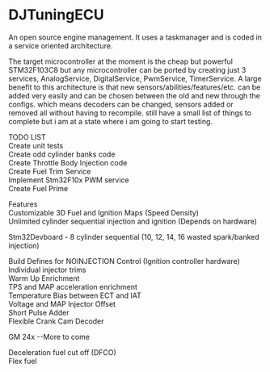 # DJTuningECU

An open source engine management. It uses a taskmanager and is coded in a service oriented architecture.

The target microcontroller at the moment is the cheap but powerful STM32F103C8 but any microcontroller can be ported by creating just 3 services, AnalogService, DigitalService, PwmService, TimerService. A large benefit to this architecture is that new sensors/abilities/features/etc. can be added very easily and can be chosen between the old and new through the configs. which means decoders can be changed, sensors added or removed all without having to recompile. still have a small list of things to complete but i am at a state where i am going to start testing.

TODO LIST<br>
Create unit tests<br>
Create odd cylinder banks code<br>
Create Throttle Body Injection code<br>
Create Fuel Trim Service<br>
Implement Stm32F10x PWM service<br>
Create Fuel Prime<br>

Features<br>
Customizable 3D Fuel and Ignition Maps (Speed Density)<br>
Unlimited cylinder sequential injection and ignition (Depends on hardware)
<p>
  Stm32Devboard - 8 cylinder sequential (10, 12, 14, 16 wasted spark/banked injection)
</p>
Build Defines for NOINJECTION Control (Ignition controller hardware)<br>
Individual injector trims<br>
Warm Up Enrichment<br>
TPS and MAP acceleration enrichment<br>
Temperature Bias between ECT and IAT<br>
Voltage and MAP Injector Offset<br>
Short Pulse Adder<br>
Flexible Crank Cam Decoder<br>
<p>
  GM 24x
  --More to come
</p>
Deceleration fuel cut off (DFCO)<br>
Flex fuel<br>
